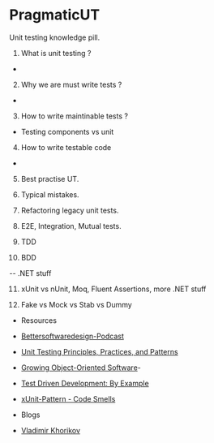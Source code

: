 # PragmaticUT
Unit testing knowledge pill.

1. What is unit testing ?
- 

2. Why we are must write tests ?
- 

3. How to write maintinable tests ?
 - Testing components vs unit
 
4. How to write testable code
- 

5. Best practise UT.

6. Typical mistakes. 

7. Refactoring legacy unit tests.

8. E2E, Integration, Mutual tests.

9. TDD

10. BDD

-- .NET stuff

11. xUnit vs nUnit, Moq, Fluent Assertions, more .NET stuff

12. Fake vs Mock vs Stab vs Dummy


- Resources 

- [Bettersoftwaredesign-Podcast](https://bettersoftwaredesign.pl/)

- [Unit Testing Principles, Practices, and Patterns](https://www.manning.com/books/unit-testing)

- [Growing Object-Oriented Software](http://www.growing-object-oriented-software.com/)- 

- [Test Driven Development: By Example](https://www.amazon.com/Test-Driven-Development-Kent-Beck/dp/0321146530)

- [xUnit-Pattern - Code Smells](http://xunitpatterns.com/Test%20Smells.html)

- Blogs

- [Vladimir Khorikov](https://enterprisecraftsmanship.com/)
